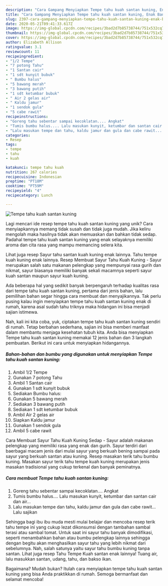 ```yaml
---
description: "Cara Gampang Menyiapkan Tempe tahu kuah santan kuning, Enak Banget"
title: "Cara Gampang Menyiapkan Tempe tahu kuah santan kuning, Enak Banget"
slug: 2397-cara-gampang-menyiapkan-tempe-tahu-kuah-santan-kuning-enak-banget
date: 2020-05-21T09:41:33.617Z
image: https://img-global.cpcdn.com/recipes/3bad2d7b85738744/751x532cq70/tempe-tahu-kuah-santan-kuning-foto-resep-utama.jpg
thumbnail: https://img-global.cpcdn.com/recipes/3bad2d7b85738744/751x532cq70/tempe-tahu-kuah-santan-kuning-foto-resep-utama.jpg
cover: https://img-global.cpcdn.com/recipes/3bad2d7b85738744/751x532cq70/tempe-tahu-kuah-santan-kuning-foto-resep-utama.jpg
author: Elizabeth Allison
ratingvalue: 3.1
reviewcount: 11
recipeingredient:
- "1/2 Tempe"
- "7 potong Tahu"
- "1 Santan cair"
- "1 sdt kunyit bubuk"
- " Bumbu halus"
- "5 bawang merah"
- "3 bawang putih"
- "1 sdt ketumbar bubuk"
- " Air 2 gelas air"
- " Kaldu jamur"
- "1 sendok gula"
- "5 cabe rawit"
recipeinstructions:
- "Goreng tahu sebentar sampai kecoklatan.... Angkat"
- "Tumis bumbu halus.... Lalu masukan kunyit, ketumbar dan santan cair dan air..."
- "Lalu masukan tempe dan tahu, kaldu jamur dan gula dan cabe rawit... Lalu sajikan"
categories:
- Resep
tags:
- tempe
- tahu
- kuah

katakunci: tempe tahu kuah 
nutrition: 267 calories
recipecuisine: Indonesian
preptime: "PT18M"
cooktime: "PT59M"
recipeyield: "4"
recipecategory: Lunch

---
```



![Tempe tahu kuah santan kuning](https://img-global.cpcdn.com/recipes/3bad2d7b85738744/751x532cq70/tempe-tahu-kuah-santan-kuning-foto-resep-utama.jpg)

Lagi mencari ide resep tempe tahu kuah santan kuning yang unik? Cara menyiapkannya memang tidak susah dan tidak juga mudah. Jika keliru mengolah maka hasilnya tidak akan memuaskan dan bahkan tidak sedap. Padahal tempe tahu kuah santan kuning yang enak selayaknya memiliki aroma dan cita rasa yang mampu memancing selera kita.

Lihat juga resep Sayur tahu santan kuah kuning enak lainnya. Tahu tempe kuah kuning enak lainnya. Resep Membuat Sayur Tahu Kuah Kuning - Sayur merupakan salah satu makanan pelengkap yang mempunyai rasa gurih dan nikmat, sayur biasanya memiliki banyak sekali macamnya seperti sayur kuah santan maupun sayur kuah kuning.

Ada beberapa hal yang sedikit banyak berpengaruh terhadap kualitas rasa dari tempe tahu kuah santan kuning, pertama dari jenis bahan, lalu pemilihan bahan segar hingga cara membuat dan menyajikannya. Tak perlu pusing kalau ingin menyiapkan tempe tahu kuah santan kuning enak di rumah, karena asal sudah tahu triknya maka hidangan ini bisa menjadi sajian istimewa.


Nah, kali ini kita coba, yuk, ciptakan tempe tahu kuah santan kuning sendiri di rumah. Tetap berbahan sederhana, sajian ini bisa memberi manfaat dalam membantu menjaga kesehatan tubuh kita. Anda bisa menyiapkan Tempe tahu kuah santan kuning memakai 12 jenis bahan dan 3 langkah pembuatan. Berikut ini cara untuk menyiapkan hidangannya.

<!--inarticleads1-->

##### Bahan-bahan dan bumbu yang digunakan untuk menyiapkan Tempe tahu kuah santan kuning:

1. Ambil 1/2 Tempe
1. Gunakan 7 potong Tahu
1. Ambil 1 Santan cair
1. Gunakan 1 sdt kunyit bubuk
1. Sediakan  Bumbu halus:
1. Gunakan 5 bawang merah
1. Sediakan 3 bawang putih
1. Sediakan 1 sdt ketumbar bubuk
1. Ambil  Air 2 gelas air
1. Siapkan  Kaldu jamur
1. Gunakan 1 sendok gula
1. Ambil 5 cabe rawit


Cara Membuat Sayur Tahu Kuah Kuning Sedap - Sayur adalah makanan pelengkap yang memiliki rasa yang enak dan gurih. Sayur terdiri dari baerbagai macam jenis dari mulai sayur yang berkuah bening sampai pada sayur yang berkuah santan atau kuning. Resep masakan terik tahu bumbu kuning. Masakan sayur terik tahu tempe kuah kuning merupakan jenis masakan tradisional yang cukup terkenal dan banyak peminatnya. 

<!--inarticleads2-->

##### Cara membuat Tempe tahu kuah santan kuning:

1. Goreng tahu sebentar sampai kecoklatan.... Angkat
1. Tumis bumbu halus.... Lalu masukan kunyit, ketumbar dan santan cair dan air...
1. Lalu masukan tempe dan tahu, kaldu jamur dan gula dan cabe rawit... Lalu sajikan


Sehingga bagi ibu ibu muda mesti mulai belajar dan mencoba resep terik tahu tempe ini yang cukup lezat dikonsumsi dengan tambahan sambal terasi atau sambal tomat. Untuk saat ini sayur tahu banyak dimodifikasi, seperti menambahkan bahan atau bumbu pelengkap lainnya sehingga dengan begitu akan menghasilkan sayur tahu yang lebih nikmat dari sebelumnya. Nah, salah satunya yaitu sayur tahu bumbu kuning tanpa santan. Lihat juga resep Tahu Tempe Kuah santan enak lainnya! Tuang air, lalu masukkan santan, udang, tahu, dan bakso ikan. 

Bagaimana? Mudah bukan? Itulah cara menyiapkan tempe tahu kuah santan kuning yang bisa Anda praktikkan di rumah. Semoga bermanfaat dan selamat mencoba!
